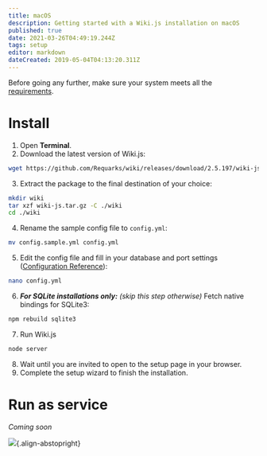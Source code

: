 ```yaml
---
title: macOS
description: Getting started with a Wiki.js installation on macOS
published: true
date: 2021-03-26T04:49:19.244Z
tags: setup
editor: markdown
dateCreated: 2019-05-04T04:13:20.311Z
---
```


Before going any further, make sure your system meets all the [requirements](/install/requirements).

# Install

1. Open **Terminal**.
2. Download the latest version of Wiki.js:
  ```bash
  wget https://github.com/Requarks/wiki/releases/download/2.5.197/wiki-js.tar.gz
  ```
3. Extract the package to the final destination of your choice:
  ```bash
  mkdir wiki
  tar xzf wiki-js.tar.gz -C ./wiki
  cd ./wiki
  ```
4. Rename the sample config file to `config.yml`:
  ```bash
  mv config.sample.yml config.yml
  ```
5. Edit the config file and fill in your database and port settings ([Configuration Reference](/install/config)):
  ```bash
  nano config.yml
  ```
6. ***For SQLite installations only:*** *(skip this step otherwise)* Fetch native bindings for SQLite3:
  ```bash
  npm rebuild sqlite3
  ```

7. Run Wiki.js
  ```bash
  node server
  ```
8. Wait until you are invited to open to the setup page in your browser.
9. Complete the setup wizard to finish the installation.

# Run as service

*Coming soon*

![](https://a.icons8.com/eSUcnrow/jfIq9Q/svg.svg){.align-abstopright}